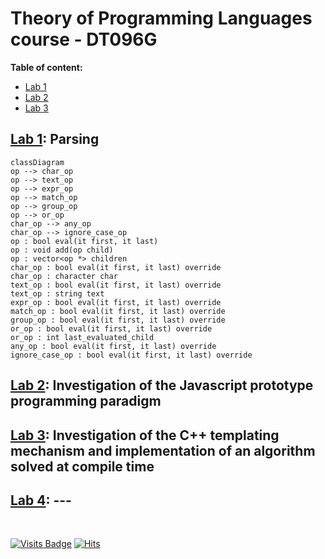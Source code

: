 # Theory of Programming Languages course - DT096G

 **Table of content:**
 - [Lab 1](#item-one)
 - [Lab 2](#item-two)
 - [Lab 3](#item-three)

<a id="item-one"></a>
## [Lab 1](/L1_PARSING): Parsing
```mermaid
classDiagram
op --> char_op
op --> text_op
op --> expr_op
op --> match_op
op --> group_op
op --> or_op
char_op --> any_op
char_op --> ignore_case_op
op : bool eval(it first, it last)
op : void add(op child)
op : vector<op *> children
char_op : bool eval(it first, it last) override
char_op : character char
text_op : bool eval(it first, it last) override
text_op : string text
expr_op : bool eval(it first, it last) override
match_op : bool eval(it first, it last) override
group_op : bool eval(it first, it last) override
or_op : bool eval(it first, it last) override
or_op : int last_evaluated_child
any_op : bool eval(it first, it last) override
ignore_case_op : bool eval(it first, it last) override
```

<a id="item-two"></a>
## [Lab 2](/L2_JS): Investigation of the Javascript prototype programming paradigm

<a id="item-three"></a>
## [Lab 3](/L3_CPP): Investigation of the C++ templating mechanism and implementation of an algorithm solved at compile time

<a id="item-four"></a>
## [Lab 4](/L4): ---

<br>

[![Visits Badge](https://badges.pufler.dev/visits/bl4ckswordsman/DT096G/)](https://github.com/bl4ckswordsman/DT096G/)
[![Hits](https://hits.seeyoufarm.com/api/count/incr/badge.svg?url=https%3A%2F%2Fgithub.com%2Fbl4ckswordsman%2FDT096G&count_bg=%2379C83D&title_bg=%23555555&icon=&icon_color=%23E7E7E7&title=Daily+hits&edge_flat=false)](https://hits.seeyoufarm.com/api/count/graph/dailyhits.svg?url=https://github.com/bl4ckswordsman/DT096G) <!-- 2024-02-14 -->


